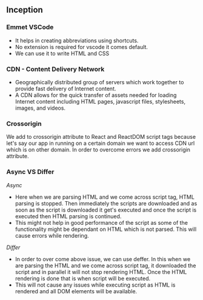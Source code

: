 ## Inception 

### Emmet VSCode
- It helps in creating abbreviations using shortcuts.
- No extension is required for vscode it comes default.
- We can use it to write HTML and CSS

### CDN - Content Delivery Network
- Geographically distributed group of servers which work together to provide fast delivery of Internet content.
- A CDN allows for the quick transfer of assets needed for loading Internet content including HTML pages, javascript files, stylesheets, images, and videos.

### Crossorigin
We add to crossorigin attribute to React and ReactDOM script tags because let's say our app in running on a certain domain we want to access CDN url which is on other domain. In order to overcome errors we add crossorigin attribute.

### Async VS Differ
*Async*
- Here when we are parsing HTML and we come across script tag, HTML parsing is stopped. Then immediately the scripts are downloaded and as soon as the script is downloaded it get's executed and once the script is executed then HTML parsing is continued.
- This might not help in good performance of the script as some of the functionality might be dependant on HTML which is not parsed. This will cause errors while rendering.

*Differ*
- In order to over come above issue, we can use deffer. In this when we are parsing the HTML and we come across script tag, it downloaded the script and in parallel it will not stop rendering HTML. Once the HTML rendering is done that is when script will be executed.
- This will not cause any issues while executing script as HTML is rendered and all DOM elements will be available.
